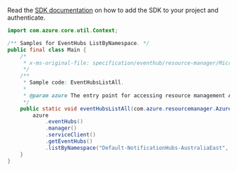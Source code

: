 Read the [SDK documentation](https://github.com/Azure/azure-sdk-for-java/blob/azure-resourcemanager_2.10.0/sdk/resourcemanager/azure-resourcemanager/README.md) on how to add the SDK to your project and authenticate.

```java
import com.azure.core.util.Context;

/** Samples for EventHubs ListByNamespace. */
public final class Main {
    /*
     * x-ms-original-file: specification/eventhub/resource-manager/Microsoft.EventHub/stable/2021-11-01/examples/EventHubs/EHEventHubListByNameSpace.json
     */
    /**
     * Sample code: EventHubsListAll.
     *
     * @param azure The entry point for accessing resource management APIs in Azure.
     */
    public static void eventHubsListAll(com.azure.resourcemanager.AzureResourceManager azure) {
        azure
            .eventHubs()
            .manager()
            .serviceClient()
            .getEventHubs()
            .listByNamespace("Default-NotificationHubs-AustraliaEast", "sdk-Namespace-5357", null, null, Context.NONE);
    }
}
```
